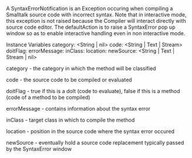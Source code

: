 A SyntaxErrorNotification is an Exception occuring when compiling a Smalltalk source code with incorrect syntax.
Note that in interactive mode, this exception is not raised because the Compiler will interact directly with source code editor.
The defaultAction is to raise a SyntaxError pop up window so as to enable interactive handling even in non interactive mode.

Instance Variables
	category:		<String | nil>
	code:		<String | Text | Stream>
	doitFlag:		<Boolean>
	errorMessage:		<String>
	inClass:		<Behavior>
	location:		<Integer>
	newSource:		<String | Text | Stream | nil>

category
	- the category in which the method will be classified

code
	- the source code to be compiled or evaluated

doitFlag
	- true if this is a doIt (code to evaluate), false if this is a method (code of a method to be compiled)

errorMessage
	- contains information about the syntax error

inClass
	- target class in which to compile the method

location
	- position in the source code where the syntax error occured

newSource
	- eventually hold a source code replacement typically passed by the SyntaxError window
